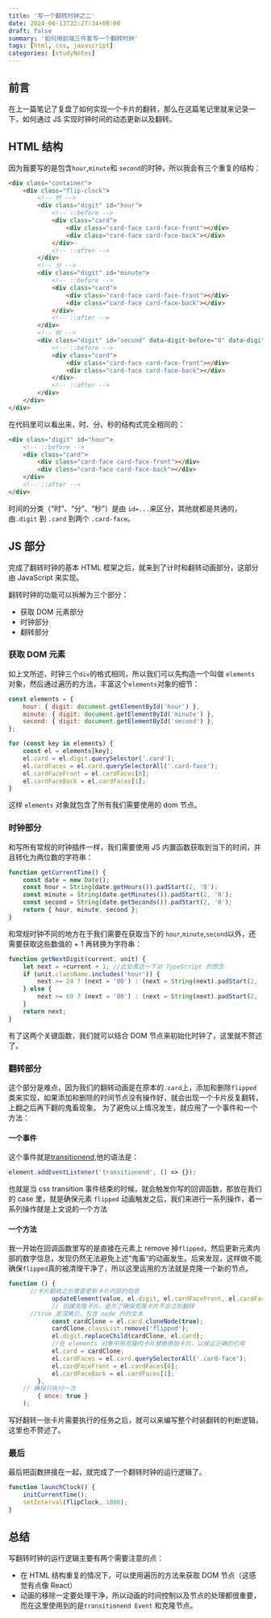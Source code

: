 ```yaml
---
title: '写一个翻转时钟之二'
date: 2024-06-13T22:27:34+08:00
draft: false
summary: '如何用前端三件套写一个翻转时钟'
tags: [html, css, javascript]
categories: [studyNotes]
---
```


## 前言

在上一篇笔记了复盘了如何实现一个卡片的翻转，那么在这篇笔记里就来记录一下，如何通过 JS 实现时钟时间的动态更新以及翻转。

## HTML 结构

因为我要写的是包含`hour`,`minute`和 `second`的时钟，所以我会有三个重复的结构：

```html
<div class="container">
	<div class="flip-clock">
		<!-- 时 -->
		<div class="digit" id="hour">
			<!-- ::before -->
			<div class="card">
				<div class="card-face card-face-front"></div>
				<div class="card-face card-face-back"></div>
			</div>
			<!-- ::after -->
		</div>
		<!-- 分 -->
		<div class="digit" id="minute">
			<!-- ::before -->
			<div class="card">
				<div class="card-face card-face-front"></div>
				<div class="card-face card-face-back"></div>
			</div>
			<!-- ::after -->
		</div>
		<!-- 秒 -->
		<div class="digit" id="second" data-digit-before="0" data-digit-after="1">
			<!-- ::before -->
			<div class="card">
				<div class="card-face card-face-front"></div>
				<div class="card-face card-face-back"></div>
			</div>
			<!-- ::after -->
		</div>
	</div>
</div>
```

在代码里可以看出来，时、分、秒的结构式完全相同的：

```html
<div class="digit" id="hour">
	<!-- ::before -->
	<div class="card">
		<div class="card-face card-face-front"></div>
		<div class="card-face card-face-back"></div>
	</div>
	<!-- ::after -->
</div>
```

时间的分类（“时”、“分”、“秒”）是由 `id=...`来区分，其他就都是共通的，由`.digit` 到 `.card` 到两个 `.card-face`。

## JS 部分

完成了翻转时钟的基本 HTML 框架之后，就来到了计时和翻转动画部分，这部分由 JavaScript 来实现。

翻转时钟的功能可以拆解为三个部分：

- 获取 DOM 元素部分
- 时钟部分
- 翻转部分

### 获取 DOM 元素

如上文所述，时钟三个`div`的格式相同，所以我们可以先构造一个叫做 `elements` 对象，然后通过遍历的方法，丰富这个`elements`对象的细节：

```js
const elements = {
	hour: { digit: document.getElementById('hour') },
	minute: { digit: document.getElementById('minute') },
	second: { digit: document.getElementById('second') },
};

for (const key in elements) {
	const el = elements[key];
	el.card = el.digit.querySelector('.card');
	el.cardFaces = el.card.querySelectorAll('.card-face');
	el.cardFaceFront = el.cardFaces[0];
	el.cardFaceBack = el.cardFaces[1];
}
```

这样 `elements` 对象就包含了所有我们需要使用的 dom 节点。

### 时钟部分

和写所有常规的时钟插件一样，我们需要使用 JS 内置函数获取到当下的时间，并且转化为两位数的字符串：

```js
function getCurrentTime() {
	const date = new Date();
	const hour = String(date.getHours()).padStart(2, '0');
	const minute = String(date.getMinutes()).padStart(2, '0');
	const second = String(date.getSeconds()).padStart(2, '0');
	return { hour, minute, second };
}
```

和常规时钟不同的地方在于我们需要在获取当下的 `hour`,`minute`,`second`以外，还需要获取这些数值的 + 1 再转换为字符串：

```js
function getNextDigit(current, unit) {
	let next = +current + 1; //此处表达一下对 TypeScript 的想念
	if (unit.className.includes('hour')) {
		next >= 24 ? (next = '00') : (next = String(next).padStart(2, '0'));
	} else {
		next >= 60 ? (next = '00') : (next = String(next).padStart(2, '0'));
	}
	return next;
}
```

有了这两个关键函数，我们就可以结合 DOM 节点来初始化时钟了，这里就不赘述了。

### 翻转部分

这个部分是难点，因为我们的翻转动画是在原本的`.card`上，添加和删除`flipped`类来实现，如果添加和删除的时间节点没有操作好，就会出现一个卡片反复翻转，上翻之后再下翻的鬼畜现象。
为了避免以上情况发生，就应用了一个事件和一个方法：

#### 一个事件

这个事件就是[transitionend](https://developer.mozilla.org/en-US/docs/Web/API/Element/transitionend_event),他的语法是：

```js
element.addEventListener('transitionend', () => {});
```

也就是当 css transition 事件结束的时候，就会触发你写的回调函数，那放在我们的 case 里，就是确保元素 `flipped` 动画触发之后，我们来进行一系列操作，着一系列操作就是上文说的一个方法

#### 一个方法

我一开始在回调函数里写的是直接在元素上 remove 掉`flipped`，然后更新元素内部的数字信息，发现仍然无法避免上述“鬼畜”的动画发生。后来发现，这样做不能确保`flipped`真的被清理干净了，所以这里运用的方法就是克隆一个新的节点。

```js
function () {
      //卡片翻转之后需要更新卡片内部的信息
			updateElement(value, el.digit, el.cardFaceFront, el.cardFaceBack);
			// 创建克隆卡片，是为了确保克隆卡片不会立刻翻转
      //true 是深拷贝，包含 node 内的文本
			const cardClone = el.card.cloneNode(true);
			cardClone.classList.remove('flipped');
			el.digit.replaceChild(cardClone, el.card);
			//在 elements 对象中用克隆的卡片替换原始卡片，以保证正确的引用
			el.card = cardClone;
			el.cardFaces = el.card.querySelectorAll('.card-face');
			el.cardFaceFront = el.cardFaces[0];
			el.cardFaceBack = el.cardFaces[1];
		},
    // 确保只执行一次
		{ once: true }
	);
```

写好翻转一张卡片需要执行的任务之后，就可以来编写整个时装翻转的判断逻辑，这里也不赘述了。

### 最后

最后把函数拼接在一起，就完成了一个翻转时钟的运行逻辑了。

```js
function launchClock() {
	initCurrentTime();
	setInterval(flipClock, 1000);
}
```

## 总结

写翻转时钟的运行逻辑主要有两个需要注意的点：

- 在 HTML 结构重复的情况下，可以使用遍历的方法来获取 DOM 节点（这感觉有点像 React）
- 动画的移除一定要处理干净，所以动画的时间控制以及节点的处理都很重要，而在这里使用到的是`transitionend Event` 和克隆节点。
